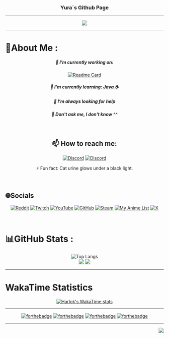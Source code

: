 <div align="center">
  
<h3> Yura´s Github Page </h1>

</div>

---

<p align="center">
 <a href="https://github.com/yuraaah/Yuraaah"><img src="https://readme-typing-svg.herokuapp.com?color=%2336BCF7&center=true&vCenter=true&lines=Hi%2C+welcome+to+my+Github+page.;I+am+Yura!;The+co-founder+of+Spectixen+Network.;also+a+back-end+dev;+trying+to+go+full-stack.;"></a>
</p>

---

<div align="left">

# 💫About Me :

  <div align="center">
    

##### 🔭 I’m currently working on: <br>
[![Readme Card](https://github-readme-stats.vercel.app/api/pin/?username=spectixen-network&repo=torn-faction-management-app&theme=midnight_purple)](https://github.com/Spectixen-Network/torn-faction-management-app)<br>
    
##### 🌱 I’m currently learning:<a href="https://roadmap.sh/u/yura"> Java ☕</a>

##### 🤔 I’m always looking for help

##### 💬 Don't ask me, I don't know ^^
<br>

## 📫 How to reach me:

[![Discord](https://img.shields.io/badge/Yuraaah-%237289DA.svg?style=for-the-badge&logo=discord&logoColor=white)](https://discord.com/users/274862758258802689)
[![Discord](https://img.shields.io/badge/Spectixen%20Network-%237289DA.svg?style=for-the-badge&logo=discord&logoColor=white)](https://discord.com/invite/H3ZBhtQ)

⚡ Fun fact: Cat urine glows under a black light.

</div>
<br>

## 🌐Socials
<div align="center">
  
[![Reddit](https://img.shields.io/badge/Reddit-%23FF4500?style=for-the-badge&logo=Reddit&logoColor=white)](https://reddit.com/user/CrazyBrumik) [![Twitch](https://img.shields.io/badge/Twitch-%239146FF?style=for-the-badge&logo=Twitch&logoColor=white)](https://www.twitch.tv/yuratheteddybear) [![YouTube](https://img.shields.io/badge/YouTube-%23FF0000?style=for-the-badge&logo=YouTube&logoColor=white)](https://www.youtube.com/channel/UCjh6PkH4sIuB1ddwRdI_rjg) [![GitHub](https://img.shields.io/badge/GitHub-100000?style=for-the-badge&logo=github&logoColor=white)](https://github.com/yuraaah) [![Steam](https://img.shields.io/badge/Steam-000000?style=for-the-badge&logo=steam&logoColor=white)](https://steamcommunity.com/id/operatoryura) [![My Anime List](https://img.shields.io/badge/Myanimelist-2E51A2?style=for-the-badge&logo=myanimelist&logoColor=white)](https://www.anime-planet.com/users/Yuraaah) [![X](https://img.shields.io/badge/Twitter-1DA1F2?style=for-the-badge&logo=x&logoColor=white)](https://twitter.com/STXN_Yura)
</div>
<br>

# 📊GitHub Stats :
<div align="center">

![Top Langs](https://github-readme-stats.vercel.app/api/top-langs/?username=yuraaah&layout=donut&theme=midnight-purple)<br/>
![](https://github-readme-stats.vercel.app/api?username=yuraah&theme=midnight-purple&hide_border=false&include_all_commits=false&count_private=false)
![](https://github-readme-streak-stats.herokuapp.com/?user=yuraaah&theme=midnight-purple&hide_border=false)<br/>

</div>

---

# WakaTime Statistics

<div align="center">

[![Harlok's WakaTime stats](https://github-readme-stats.vercel.app/api/wakatime?username=yura)](https://github.com/anuraghazra/github-readme-stats)



---

[![forthebadge](https://forthebadge.com/images/badges/0-percent-optimized.svg)](https://forthebadge.com)
[![forthebadge](https://forthebadge.com/images/badges/60-percent-of-the-time-works-every-time.svg)](https://forthebadge.com)
[![forthebadge](https://forthebadge.com/images/badges/ctrl-c-ctrl-v.svg)](https://forthebadge.com)
[![forthebadge](https://forthebadge.com/images/badges/powered-by-coffee.svg)](https://forthebadge.com)
</div>

---

<div align="right">

![](https://komarev.com/ghpvc/?username=yuraaah&style=for-the-badge)

</div>
